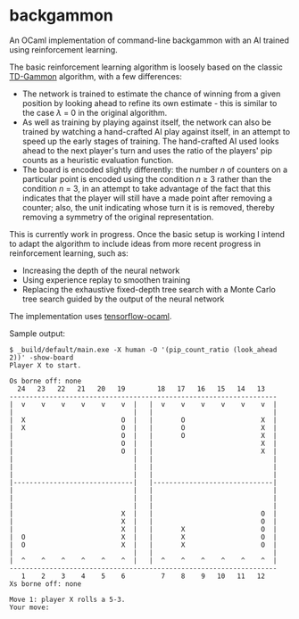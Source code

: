 # backgammon

An OCaml implementation of command-line backgammon with an AI trained using reinforcement learning.

The basic reinforcement learning algorithm is loosely based on the classic [TD-Gammon](http://www.scholarpedia.org/article/User:Gerald_Tesauro/Proposed/Td-gammon) algorithm, with a few differences:
- The network is trained to estimate the chance of winning from a given position by looking ahead to refine its own estimate - this is similar to the case *λ* = 0 in the original algorithm.
- As well as training by playing against itself, the network can also be trained by watching a hand-crafted AI play against itself, in an attempt to speed up the early stages of training. The hand-crafted AI used looks ahead to the next player's turn and uses the ratio of the players' pip counts as a heuristic evaluation function.
- The board is encoded slightly differently: the number *n* of counters on a particular point is encoded using the condition *n* ≥ 3 rather than the condition *n* = 3, in an attempt to take advantage of the fact that this indicates that the player will still have a made point after removing a counter; also, the unit indicating whose turn it is is removed, thereby removing a symmetry of the original representation.

This is currently work in progress. Once the basic setup is working I intend to adapt the algorithm to include ideas from more recent progress in reinforcement learning, such as:
- Increasing the depth of the neural network
- Using experience replay to smoothen training
- Replacing the exhaustive fixed-depth tree search with a Monte Carlo tree search guided by the output of the neural network

The implementation uses [tensorflow-ocaml](https://github.com/LaurentMazare/tensorflow-ocaml).

Sample output:

```
$ _build/default/main.exe -X human -O '(pip_count_ratio (look_ahead 2))' -show-board
Player X to start.

Os borne off: none                                                 
  24   23   22   21   20   19        18   17   16   15   14   13   
-------------------------------------------------------------------
|  v    v    v    v    v    v  |   |  v    v    v    v    v    v  |
|                              |   |                              |
|  X                        O  |   |       O                   X  |
|  X                        O  |   |       O                   X  |
|                           O  |   |       O                   X  |
|                           O  |   |                           X  |
|                           O  |   |                           X  |
|                              |   |                              |
|                              |   |                              |
|                              |   |                              |
|------------------------------|   |------------------------------|
|                              |   |                              |
|                              |   |                              |
|                              |   |                              |
|                           X  |   |                           O  |
|                           X  |   |                           O  |
|                           X  |   |       X                   O  |
|  O                        X  |   |       X                   O  |
|  O                        X  |   |       X                   O  |
|                              |   |                              |
|  ^    ^    ^    ^    ^    ^  |   |  ^    ^    ^    ^    ^    ^  |
-------------------------------------------------------------------
   1    2    3    4    5    6         7    8    9   10   11   12   
Xs borne off: none

Move 1: player X rolls a 5-3.
Your move:
```